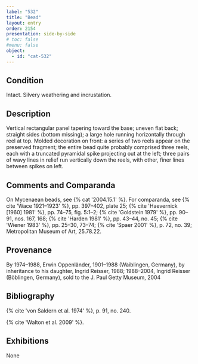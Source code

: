 ```yaml
---
label: "532"
title: "Bead"
layout: entry
order: 2154
presentation: side-by-side
# toc: false
#menu: false 
object:
  - id: "cat-532"
---
```


## Condition

Intact. Silvery weathering and incrustation.

## Description

Vertical rectangular panel tapering toward the base; uneven flat back; straight sides (bottom missing); a large hole running horizontally through reel at top. Molded decoration on front: a series of two reels appear on the preserved fragment; the entire bead quite probably comprised three reels, each with a truncated pyramidal spike projecting out at the left; three pairs of wavy lines in relief run vertically down the reels, with other, finer lines between spikes on left.

## Comments and Comparanda

On Mycenaean beads, see {% cat '2004.15.1' %}. For comparanda, see {% cite 'Wace 1921–1923' %}, pp. 397–402, plate 25; {% cite 'Haevernick [1960] 1981' %}, pp. 74–75, fig. 5:1–2; {% cite 'Goldstein 1979' %}, pp. 90–91, nos. 167, 168; {% cite 'Harden 1981' %}, pp. 43–44, no. 45; {% cite 'Wiener 1983' %}, pp. 25–30, 73–74; {% cite 'Spaer 2001' %}, p. 72, no. 39; Metropolitan Museum of Art, 25.78.22.

## Provenance

By 1974–1988, Erwin Oppenländer, 1901–1988 (Waiblingen, Germany), by inheritance to his daughter, Ingrid Reisser, 1988; 1988–2004, Ingrid Reisser (Böblingen, Germany), sold to the J. Paul Getty Museum, 2004

## Bibliography

{% cite 'von Saldern et al. 1974' %}, p. 91, no. 240.

{% cite 'Walton et al. 2009' %}.

## Exhibitions

None